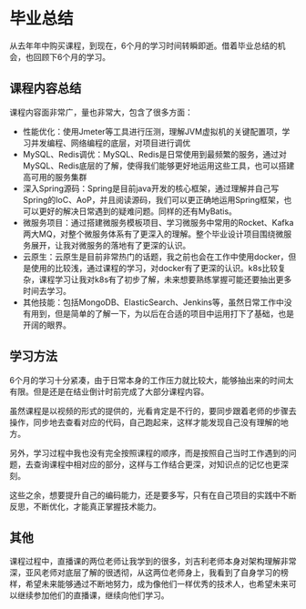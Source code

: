 # 毕业总结

从去年年中购买课程，到现在，6个月的学习时间转瞬即逝。借着毕业总结的机会，也回顾下6个月的学习。

## 课程内容总结

课程内容面非常广，量也非常大，包含了很多方面：

- 性能优化：使用Jmeter等工具进行压测，理解JVM虚拟机的关键配置项，学习并发编程、网络编程的底层，对项目进行调优
- MySQL、Redis调优：MySQL、Redis是日常使用到最频繁的服务，通过对MySQL、Redis底层的了解，使得我们能够更好地运用这些工具，也可以搭建高可用的服务集群
- 深入Spring源码：Spring是目前java开发的核心框架，通过理解并自己写Spring的IoC、AoP，并且阅读源码，我们可以更正确地运用Spring框架，也可以更好的解决日常遇到的疑难问题。同样的还有MyBatis。
- 微服务项目：通过搭建微服务模板项目、学习微服务中常用的Rocket、Kafka两大MQ，对整个微服务体系有了更深入的理解。整个毕业设计项目围绕微服务展开，让我对微服务的落地有了更深的认识。
- 云原生：云原生是目前非常热门的话题，我之前也会在工作中使用docker，但是使用的比较浅，通过课程的学习，对docker有了更深的认识。k8s比较复杂，课程学习让我对k8s有了初步了解，未来想要熟练掌握可能还要抽出更多时间去学习。
- 其他技能：包括MongoDB、ElasticSearch、Jenkins等，虽然日常工作中没有用到，但是简单的了解一下，为以后在合适的项目中运用打下了基础，也是开阔的眼界。

## 学习方法

6个月的学习十分紧凑，由于日常本身的工作压力就比较大，能够抽出来的时间太有限。但是还是在结业倒计时前完成了大部分课程内容。

虽然课程是以视频的形式的提供的，光看肯定是不行的，要同步跟着老师的步骤去操作，同步地去查看对应的代码，自己跑起来，这样才能发现自己没有理解的地方。

另外，学习过程中我也没有完全按照课程的顺序，而是按照自己当时工作遇到的问题，去查询课程中相对应的部分，这样与工作结合更深，对知识点的记忆也更深刻。

这些之余，想要提升自己的编码能力，还是要多写，只有在自己项目的实践中不断反思，不断优化，才能真正掌握技术能力。

## 其他

课程过程中，直播课的两位老师让我学到的很多，刘吉利老师本身对架构理解非常深，亚风老师对底层了解的很透彻，从这两位老师身上，我看到了自身学习的榜样，希望未来能够通过不断地努力，成为像他们一样优秀的技术人，也希望未来可以继续参加他们的直播课，继续向他们学习。